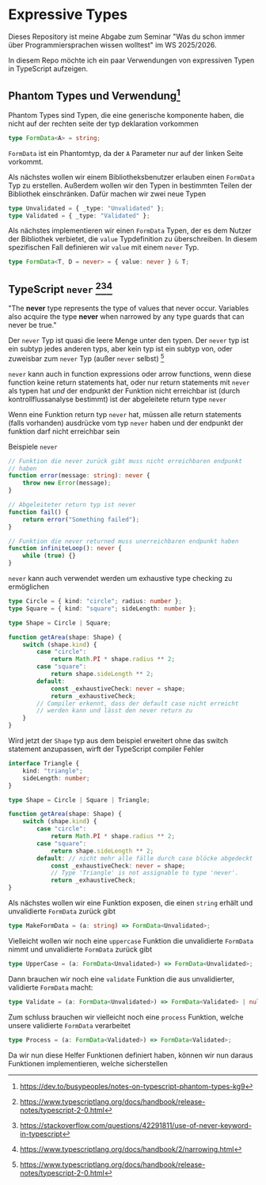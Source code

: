 # Expressive Types

Dieses Repository ist meine Abgabe zum Seminar "Was du schon immer über Programmiersprachen wissen wolltest" im WS 2025/2026.

In diesem Repo möchte ich ein paar Verwendungen von expressiven Typen in TypeScript aufzeigen.

## Phantom Types und Verwendung[^1]

Phantom Types sind Typen, die eine generische komponente haben, die nicht auf der rechten seite der typ deklaration vorkommen

```typescript
type FormData<A> = string;
```

`FormData` ist ein Phantomtyp, da der `A` Parameter nur auf der linken Seite vorkommt.

Als nächstes wollen wir einem Bibliotheksbenutzer erlauben einen `FormData` Typ zu erstellen. Außerdem wollen wir den Typen in bestimmten Teilen der Bibliothek einschränken. Dafür machen wir zwei neue Typen

```ts
type Unvalidated = { _type: "Unvalidated" };
type Validated = { _type: "Validated" };
```

Als nächstes implementieren wir einen `FormData` Typen, der es dem Nutzer der Bibliothek verbietet, die `value` Typdefinition zu überschreiben. In diesem spezifischen Fall definieren wir `value` mit einem `never` Typ.

```ts
type FormData<T, D = never> = { value: never } & T;
```

## TypeScript `never` [^2][^3][^4]

"The **never** type represents the type of values that never occur. Variables also acquire the type **never** when narrowed by any type guards that can never be true."

Der `never` Typ ist quasi die leere Menge unter den typen. Der `never` typ ist ein subtyp jedes anderen typs, aber kein typ ist ein subtyp von, oder zuweisbar zum `never` Typ (außer `never` selbst) [^2]

`never` kann auch in function expressions oder arrow functions, wenn diese function keine return statements hat, oder nur return statements mit `never` als typen hat _und_ der endpunkt der Funktion nicht erreichbar ist (durch kontrollflussanalyse bestimmt) ist der abgeleitete return type `never`

Wenn eine Funktion return typ `never` hat, müssen alle return statements (falls vorhanden) ausdrücke vom typ `never` haben und der endpunkt der funktion darf nicht erreichbar sein

Beispiele `never`

```ts
// Funktion die never zurück gibt muss nicht erreichbaren endpunkt
// haben
function error(message: string): never {
    throw new Error(message);
}

// Abgeleiteter return typ ist never
function fail() {
    return error("Something failed");
}

// Funktion die never returned muss unerreichbaren endpunkt haben
function infiniteLoop(): never {
    while (true) {}
}
```

`never` kann auch verwendet werden um exhaustive type checking zu ermöglichen

```ts
type Circle = { kind: "circle"; radius: number };
type Square = { kind: "square"; sideLength: number };

type Shape = Circle | Square;

function getArea(shape: Shape) {
    switch (shape.kind) {
        case "circle":
            return Math.PI * shape.radius ** 2;
        case "square":
            return shape.sideLength ** 2;
        default:
            const _exhaustiveCheck: never = shape;
            return _exhaustiveCheck;
        // Compiler erkennt, dass der default case nicht erreicht
        // werden kann und lässt den never return zu
    }
}
```

Wird jetzt der `Shape` typ aus dem beispiel erweitert ohne das switch statement anzupassen, wirft der TypeScript compiler Fehler

```ts
interface Triangle {
	kind: "triangle";
	sideLength: number;
}

type Shape = Circle | Square | Triangle;

function getArea(shape: Shape) {
	switch (shape.kind) {
		case "circle":
			return Math.PI * shape.radius ** 2;
		case "square":
			return shape.sideLength ** 2;
		default: // nicht mehr alle fälle durch case blöcke abgedeckt
			const _exhaustiveCheck: never = shape;
			// Type 'Triangle' is not assignable to type 'never'.
			return _exhaustiveCheck;
}
```

Als nächstes wollen wir eine Funktion exposen, die einen `string` erhält und unvalidierte `FormData` zurück gibt

```ts
type MakeFormData = (a: string) => FormData<Unvalidated>;
```

Vielleicht wollen wir noch eine `uppercase` Funktion die unvalidierte `FormData` nimmt und unvalidierte `FormData` zurück gibt

```ts
type UpperCase = (a: FormData<Unvalidated>) => FormData<Unvalidated>;
```

Dann brauchen wir noch eine `validate` Funktion die aus unvalidierter, validierte `FormData` macht:

```ts
type Validate = (a: FormData<Unvalidated>) => FormData<Validated> | null;
```

Zum schluss brauchen wir vielleicht noch eine `process` Funktion, welche unsere validierte `FormData` verarbeitet

```ts
type Process = (a: FormData<Validated>) => FormData<Validated>;
```

Da wir nun diese Helfer Funktionen definiert haben, können wir nun daraus Funktionen implementieren, welche sicherstellen

[^1]: https://dev.to/busypeoples/notes-on-typescript-phantom-types-kg9
[^2]: https://www.typescriptlang.org/docs/handbook/release-notes/typescript-2-0.html
[^3]: https://stackoverflow.com/questions/42291811/use-of-never-keyword-in-typescript
[^4]: https://www.typescriptlang.org/docs/handbook/2/narrowing.html
